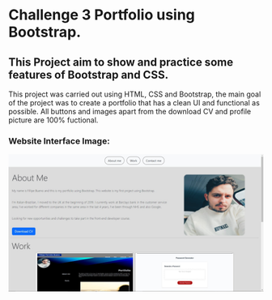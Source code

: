 # Challenge 3 Portfolio using Bootstrap.

## This Project aim to show and practice some features of Bootstrap and CSS.

This project was carried out using HTML, CSS and Bootstrap, the main goal of the project was to create a portfolio that has a clean UI and functional as possible. All buttons and images apart from the download CV and profile picture are 100% fuctional.

### Website Interface Image:

![Portfolio Screenshot](./assets/images/preview-portfolio.jpg)
